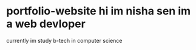 # portfolio-website hi im nisha sen im a web devloper
currently im  study b-tech in computer science 

